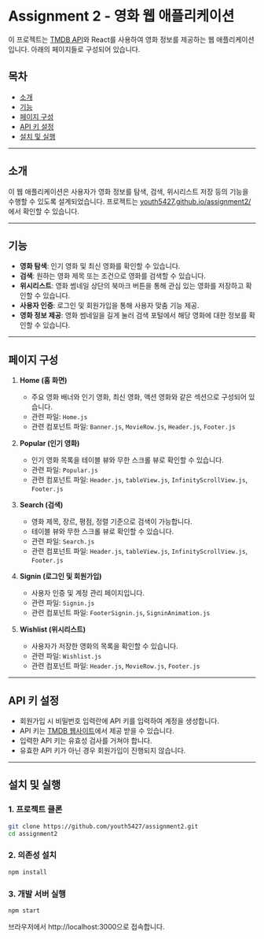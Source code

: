 # Assignment 2 - 영화 웹 애플리케이션

이 프로젝트는 [TMDB API](https://developers.themoviedb.org/3)와 React를 사용하여 영화 정보를 제공하는 웹 애플리케이션입니다. 아래의 페이지들로 구성되어 있습니다.

## 목차

- [소개](#소개)
- [기능](#기능)
- [페이지 구성](#페이지-구성)
- [API 키 설정](#api-키-설정)
- [설치 및 실행](#설치-및-실행)

---

## 소개

이 웹 애플리케이션은 사용자가 영화 정보를 탐색, 검색, 위시리스트 저장 등의 기능을 수행할 수 있도록 설계되었습니다. 프로젝트는 [youth5427.github.io/assignment2/](https://youth5427.github.io/assignment2/)에서 확인할 수 있습니다.

---

## 기능

- **영화 탐색**: 인기 영화 및 최신 영화를 확인할 수 있습니다.
- **검색**: 원하는 영화 제목 또는 조건으로 영화를 검색할 수 있습니다.
- **위시리스트**: 영화 썸네일 상단의 북마크 버튼을 통해 관심 있는 영화를 저장하고 확인할 수 있습니다.
- **사용자 인증**: 로그인 및 회원가입을 통해 사용자 맞춤 기능 제공.
- **영화 정보 제공**: 영화 썸네일을 길게 눌러 검색 포털에서 해당 영화에 대한 정보를 확인할 수 있습니다.

---

## 페이지 구성

1. **Home (홈 화면)**
   - 주요 영화 배너와 인기 영화, 최신 영화, 액션 영화와 같은 섹션으로 구성되어 있습니다.
   - 관련 파일: `Home.js`
   - 관련 컴포넌트 파일: `Banner.js`, `MovieRow.js`, `Header.js`, `Footer.js`
2. **Popular (인기 영화)**

   - 인기 영화 목록을 테이블 뷰와 무한 스크롤 뷰로 확인할 수 있습니다.
   - 관련 파일: `Popular.js`
   - 관련 컴포넌트 파일: `Header.js`, `tableView.js`, `InfinityScrollView.js`, `Footer.js`

3. **Search (검색)**

   - 영화 제목, 장르, 평점, 정렬 기준으로 검색이 가능합니다.
   - 테이블 뷰와 무한 스크롤 뷰로 확인할 수 있습니다.
   - 관련 파일: `Search.js`
   - 관련 컴포넌트 파일: `Header.js`, `tableView.js`, `InfinityScrollView.js`, `Footer.js`

4. **Signin (로그인 및 회원가입)**

   - 사용자 인증 및 계정 관리 페이지입니다.
   - 관련 파일: `Signin.js`
   - 관련 컴포넌트 파일: `FooterSignin.js`, `SigninAnimation.js`

5. **Wishlist (위시리스트)**
   - 사용자가 저장한 영화의 목록을 확인할 수 있습니다.
   - 관련 파일: `Wishlist.js`
   - 관련 컴포넌트 파일: `Header.js`, `MovieRow.js`, `Footer.js`

---

## API 키 설정

- 회원가입 시 비밀번호 입력란에 API 키를 입력하여 계정을 생성합니다.
- API 키는 [TMDB 웹사이트](https://developers.themoviedb.org/3)에서 제공 받을 수 있습니다.
- 입력한 API 키는 유효성 검사를 거쳐야 합니다.
- 유효한 API 키가 아닌 경우 회원가입이 진행되지 않습니다.

---

## 설치 및 실행

### 1. 프로젝트 클론

```bash
git clone https://github.com/youth5427/assignment2.git
cd assignment2
```

### 2. 의존성 설치

```bash
npm install
```

### 3. 개발 서버 실행

```bash
npm start
```

브라우저에서 http://localhost:3000으로 접속합니다.
